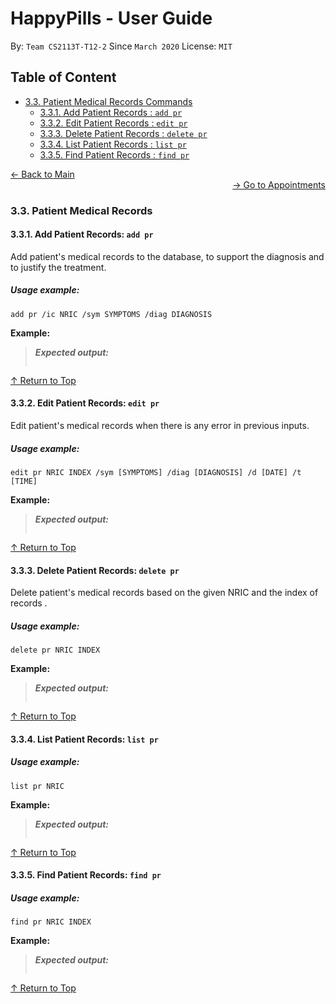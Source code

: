 # HappyPills - User Guide
By: `Team CS2113T-T12-2` Since `March 2020` License: `MIT`

## Table of Content
* [3.3. Patient Medical Records Commands](#33-patient-medical-information-commands)
    + [3.3.1. Add Patient Records : `add pr`](#321-add-patient-add-patient)
    + [3.3.2. Edit Patient Records : `edit pr`](#322-edit-patient-edit-patient)
    + [3.3.3. Delete Patient Records : `delete pr`](#323-delete-patient-delete-patient)
    + [3.3.4. List Patient Records : `list pr`](#324-list-all-patients-list-patient)
    + [3.3.5. Find Patient Records : `find pr`](#325-retrieve-a-patients-information-get-patient)
    
<div align="left"><a href="https://ay1920s2-cs2113t-t12-2.github.io/tp/UserGuide-Main.html"> &#8592; Back to Main </a></div>
<div align="right"><a href="https://ay1920s2-cs2113t-t12-2.github.io/tp/UserGuide-Appointment.html"> &#8594; Go to Appointments </a></div>

### 3.3. Patient Medical Records 

#### 3.3.1. Add Patient Records: `add pr`

Add patient's medical records to the database, to support the diagnosis and to justify the treatment.

##### Usage example:

    add pr /ic NRIC /sym SYMPTOMS /diag DIAGNOSIS
    
**Example:**

> ***Expected output:***
>
> ![]()
>

 [&#8593; Return to Top](#Table-of-Content)
 
#### 3.3.2. Edit Patient Records: `edit pr`

Edit patient's medical records when there is any error in previous inputs.

##### Usage example:

    edit pr NRIC INDEX /sym [SYMPTOMS] /diag [DIAGNOSIS] /d [DATE] /t [TIME]
    
**Example:**

> ***Expected output:***
>
> ![]()
>

 [&#8593; Return to Top](#Table-of-Content)
 
#### 3.3.3. Delete Patient Records: `delete pr`

Delete patient's medical records based on the given NRIC and the index of records  . 

##### Usage example: 

    delete pr NRIC INDEX

**Example:**

> ***Expected output:***
>
> ![]()
>

 [&#8593; Return to Top](#Table-of-Content)
 
#### 3.3.4. List Patient Records: `list pr`

##### Usage example:

    list pr NRIC

**Example:**

> ***Expected output:***
>
> ![]()
>

 [&#8593; Return to Top](#Table-of-Content)
 
#### 3.3.5. Find Patient Records: `find pr`

##### Usage example:

    find pr NRIC INDEX

**Example:**

> ***Expected output:***
>
>
>![]()

 [&#8593; Return to Top](#Table-of-Content)